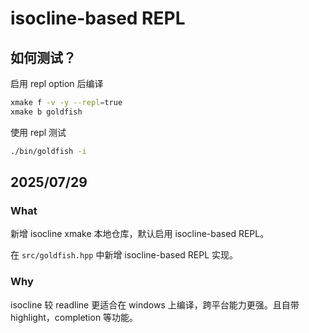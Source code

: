 # isocline-based REPL

## 如何测试？

启用 repl option 后编译
```sh
xmake f -v -y --repl=true
xmake b goldfish
```

使用 repl 测试
```sh
./bin/goldfish -i
```

## 2025/07/29

### What

新增 isocline xmake 本地仓库，默认启用 isocline-based REPL。

在 `src/goldfish.hpp` 中新增 isocline-based REPL 实现。

### Why

isocline 较 readline 更适合在 windows 上编译，跨平台能力更强。且自带 highlight，completion 等功能。

